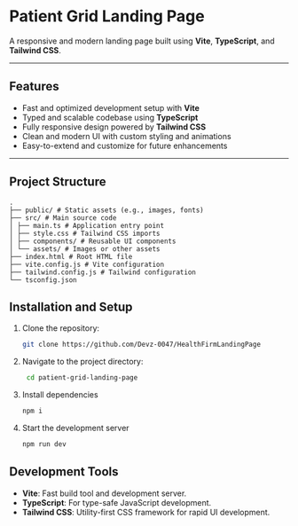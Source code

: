 # Patient Grid Landing Page

A responsive and modern landing page built using **Vite**, **TypeScript**, and **Tailwind CSS**.

---

## Features

- Fast and optimized development setup with **Vite**
- Typed and scalable codebase using **TypeScript**
- Fully responsive design powered by **Tailwind CSS**
- Clean and modern UI with custom styling and animations
- Easy-to-extend and customize for future enhancements

---

## Project Structure

```plaintext
.
├── public/ # Static assets (e.g., images, fonts)
├── src/ # Main source code
│ ├── main.ts # Application entry point
│ ├── style.css # Tailwind CSS imports
│ ├── components/ # Reusable UI components
│ └── assets/ # Images or other assets
├── index.html # Root HTML file
├── vite.config.js # Vite configuration
├── tailwind.config.js # Tailwind configuration
└── tsconfig.json
```

## Installation and Setup

1. Clone the repository:
   ```bash
   git clone https://github.com/Devz-0047/HealthFirmLandingPage
   ```
2. Navigate to the project directory:

   ```bash
    cd patient-grid-landing-page

   ```

3. Install dependencies

   ```bash
   npm i
   ```

4. Start the development server
   ```bash
   npm run dev
   ```

## Development Tools

- **Vite**: Fast build tool and development server.
- **TypeScript**: For type-safe JavaScript development.
- **Tailwind CSS**: Utility-first CSS framework for rapid UI development.
